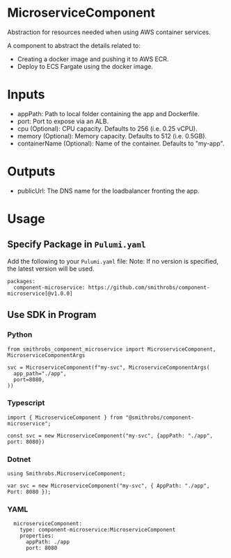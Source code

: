# MicroserviceComponent

Abstraction for resources needed when using AWS container services. 

A component to abstract the details related to:
- Creating a docker image and pushing it to AWS ECR.
- Deploy to ECS Fargate using the docker image. 

# Inputs

* appPath: Path to local folder containing the app and Dockerfile.
* port: Port to expose via an ALB.
* cpu (Optional): CPU capacity. Defaults to 256 (i.e. 0.25 vCPU).
* memory (Optional): Memory capacity. Defaults to 512 (i.e. 0.5GB).
* containerName (Optional): Name of the container. Defaults to "my-app".

# Outputs

* publicUrl: The DNS name for the loadbalancer fronting the app.

# Usage
## Specify Package in `Pulumi.yaml`

Add the following to your `Pulumi.yaml` file:
Note: If no version is specified, the latest version will be used.

```
packages:
  component-microservice: https://github.com/smithrobs/component-microservice[@v1.0.0]
``` 

## Use SDK in Program

### Python
```
from smithrobs_component_microservice import MicroserviceComponent, MicroserviceComponentArgs

svc = MicroserviceComponent(f"my-svc", MicroserviceComponentArgs(  
  app_path="./app",
  port=8080,
))
```

### Typescript
```
import { MicroserviceComponent } from "@smithrobs/component-microservice";

const svc = new MicroserviceComponent("my-svc", {appPath: "./app", port: 8080})
```

### Dotnet
```
using Smithrobs.MicroserviceComponent;

var svc = new MicroserviceComponent("my-svc", { AppPath: "./app", Port: 8080 });
```

### YAML
```
  microserviceComponent:
    type: component-microservice:MicroserviceComponent
    properties:
      appPath: ./app
      port: 8080
```